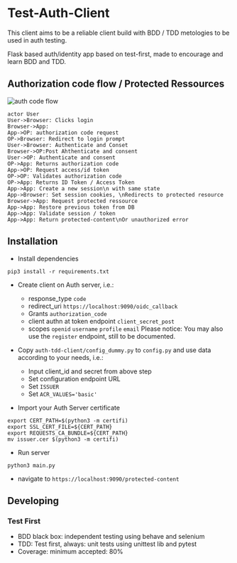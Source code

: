 # Test-Auth-Client

This client aims to be a reliable client build with BDD / TDD metologies to be used in auth testing.

Flask based auth/identity app based on test-first, made to encourage and learn BDD and TDD.

## Authorization code flow / Protected Ressources

![auth code flow](docs/images/authorize_code_flow.png)

``` websequencediagrams.com
actor User
User->Browser: Clicks login
Browser->App:
App->OP: authorization code request
OP->Browser: Redirect to login prompt
User->Browser: Authenticate and Conset
Browser->OP:Post Ahthenticate and consent
User->OP: Authenticate and consent
OP->App: Returns authorization code
App->OP: Request access/id token
OP->OP: Validates authorization code
OP->App: Returns ID Token / Access Token
App->App: Create a new session\n with same state
App->Browser: Set session cookies, \nRedirects to protected resource
Browser->App: Request protected ressource
App->App: Restore previous token from DB
App->App: Validate session / token
App->App: Return protected-content\nOr unauthorized error
```

## Installation

*  Install dependencies

```
pip3 install -r requirements.txt
```

* Create client on Auth server, i.e.:
    * response_type `code`
    * redirect_uri `https://localhost:9090/oidc_callback`
    * Grants `authorization_code`
    * client authn at token endpoint `client_secret_post`
    * scopes `openid` `username` `profile` `email`
   Please notice: You may also use the `register` endpoint, still to be documented.

* Copy `auth-tdd-client/config_dummy.py` to `config.py` and use data according to your needs, i.e.:
    * Input client_id and secret from above step
    * Set configuration endpoint URL
    * Set `ISSUER`
    * Set `ACR_VALUES='basic'`

* Import your Auth Server certificate

```
export CERT_PATH=$(python3 -m certifi)
export SSL_CERT_FILE=${CERT_PATH}
export REQUESTS_CA_BUNDLE=${CERT_PATH}
mv issuer.cer $(python3 -m certifi)
```

* Run server

```
python3 main.py
```

* navigate to `https://localhost:9090/protected-content`

## Developing

### Test First

- BDD black box: independent testing using behave and selenium
- TDD: Test first, always: unit tests using unittest lib and pytest
- Coverage: minimum accepted: 80%



